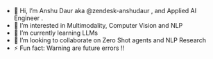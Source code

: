 - 👋 Hi, I’m Anshu Daur aka @zendesk-anshudaur , and Applied AI Engineer .
- 👀 I’m interested in Multimodality, Computer Vision and NLP
- 🌱 I’m currently learning LLMs
- 💞️ I’m looking to collaborate on Zero Shot agents and NLP Research
- ⚡ Fun fact: Warning are future errors !!

<!---
zendesk-anshudaur/zendesk-anshudaur is a ✨ special ✨ repository because its `README.md` (this file) appears on your GitHub profile.
You can click the Preview link to take a look at your changes.
--->
